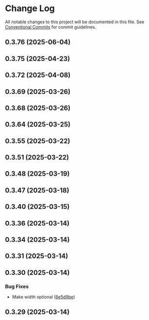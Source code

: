 # Change Log

All notable changes to this project will be documented in this file.
See [Conventional Commits](https://conventionalcommits.org) for commit guidelines.

## 0.3.76 (2025-06-04)

## 0.3.75 (2025-04-23)

## 0.3.72 (2025-04-08)

## 0.3.69 (2025-03-26)

## 0.3.68 (2025-03-26)

## 0.3.64 (2025-03-25)

## 0.3.55 (2025-03-22)

## 0.3.51 (2025-03-22)

## 0.3.48 (2025-03-19)

## 0.3.47 (2025-03-18)

## 0.3.40 (2025-03-15)

## 0.3.36 (2025-03-14)

## 0.3.34 (2025-03-14)

## 0.3.31 (2025-03-14)

## 0.3.30 (2025-03-14)

### Bug Fixes

- Make width optional ([6e5d9be](https://github.com/HautechAI/webui/commit/6e5d9bea6631fa9512937f6b866cd03b674c1194))

## 0.3.29 (2025-03-14)
